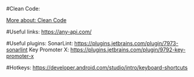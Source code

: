 #Clean Code:

[More about: Clean Code](https://medium.com/clean-code-channel/understanding-clean-code-in-android-3f00301fe16e "Clean Code")

#Useful links:
https://any-api.com/

#Useful plugins:
SonarLint: https://plugins.jetbrains.com/plugin/7973-sonarlint
Key Promoter X: https://plugins.jetbrains.com/plugin/9792-key-promoter-x

#Hotkeys:
https://developer.android.com/studio/intro/keyboard-shortcuts
